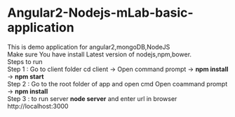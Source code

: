# Angular2-Nodejs-mLab-basic-application
This is demo application for angular2,mongoDB,NodeJS<br>
Make sure You have install Latest version of nodejs,npm,bower.<br>
Steps to run <br>
Step 1 : Go to client folder  cd client -> Open command prompt -> <b>npm install</b>  -> <b>npm start </b><br>
Step 2 : Go to the root folder of app and open cmd Open coammand prompt -> <b>npm install</b><br>
Step 3 : to run server <b>node server</b> and enter url in browser http://localhost:3000
